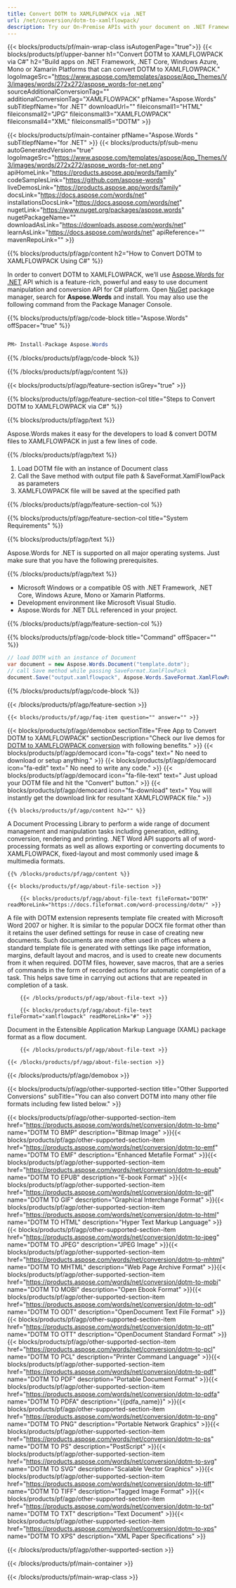 ```yaml
---
title: Convert DOTM to XAMLFLOWPACK via .NET 
url: /net/conversion/dotm-to-xamlflowpack/ 
description: Try our On-Premise APIs with your document on .NET Framework, .NET Core, Windows Azure, Mono or Xamarin Platforms.
---
```


{{< blocks/products/pf/main-wrap-class isAutogenPage="true">}}
{{< blocks/products/pf/upper-banner h1="Convert DOTM to XAMLFLOWPACK via C#" h2="Build apps on .NET Framework, .NET Core, Windows Azure, Mono or Xamarin Platforms that can convert DOTM to XAMLFLOWPACK." logoImageSrc="https://www.aspose.com/templates/aspose/App_Themes/V3/images/words/272x272/aspose_words-for-net.png" sourceAdditionalConversionTag="" additionalConversionTag="XAMLFLOWPACK" pfName="Aspose.Words" subTitlepfName="for .NET" downloadUrl="" fileiconsmall1="HTML" fileiconsmall2="JPG" fileiconsmall3="XAMLFLOWPACK" fileiconsmall4="XML" fileiconsmall5="DOTM" >}}

{{< blocks/products/pf/main-container pfName="Aspose.Words " subTitlepfName="for .NET" >}}
{{< blocks/products/pf/sub-menu autoGeneratedVersion="true" logoImageSrc="https://www.aspose.com/templates/aspose/App_Themes/V3/images/words/272x272/aspose_words-for-net.png" apiHomeLink="https://products.aspose.app/words/family" codeSamplesLink="https://github.com/aspose-words" liveDemosLink="https://products.aspose.app/words/family" docsLink="https://docs.aspose.com/words/net" installationsDocsLink="https://docs.aspose.com/words/net" nugetLink="https://www.nuget.org/packages/aspose.words" nugetPackageName="" downloadAsLink="https://downloads.aspose.com/words/net" learnAsLink="https://docs.aspose.com/words/net" apiReference="" mavenRepoLink="" >}}

{{% blocks/products/pf/agp/content h2="How to Convert DOTM to XAMLFLOWPACK Using C#" %}}

 In order to convert DOTM to XAMLFLOWPACK, we’ll use
 [Aspose.Words for .NET](https://products.aspose.com/words/net) 
 API which is a feature-rich, powerful and easy to use document manipulation and conversion API for C# platform. Open
 [NuGet](https://www.nuget.org/packages/aspose.words) 
 package manager, search for
 **Aspose.Words** 
 and install. You may also use the following command from the Package Manager Console.

{{% blocks/products/pf/agp/code-block title="Aspose.Words" offSpacer="true" %}}

```cs

PM> Install-Package Aspose.Words

```

{{% /blocks/products/pf/agp/code-block %}}

{{% /blocks/products/pf/agp/content %}}

{{< blocks/products/pf/agp/feature-section isGrey="true" >}}

{{% blocks/products/pf/agp/feature-section-col title="Steps to Convert DOTM to XAMLFLOWPACK via C#" %}}

{{% blocks/products/pf/agp/text %}}

 Aspose.Words makes it easy for the developers to load & convert DOTM files to XAMLFLOWPACK in just a few lines of code.

{{% /blocks/products/pf/agp/text %}}

1.  Load DOTM file with an instance of Document class
1.  Call the Save method with output file path & SaveFormat.XamlFlowPack as parameters
1.  XAMLFLOWPACK file will be saved at the specified path

{{% /blocks/products/pf/agp/feature-section-col %}}

{{% blocks/products/pf/agp/feature-section-col title="System Requirements" %}}

{{% blocks/products/pf/agp/text %}}

 Aspose.Words for .NET is supported on all major operating systems. Just make sure that you have the following prerequisites.

{{% /blocks/products/pf/agp/text %}}

-  Microsoft Windows or a compatible OS with .NET Framework, .NET Core, Windows Azure, Mono or Xamarin Platforms.
-  Development environment like Microsoft Visual Studio.
-  Aspose.Words for .NET DLL referenced in your project.

{{% /blocks/products/pf/agp/feature-section-col %}}

{{% blocks/products/pf/agp/code-block title="Command" offSpacer="" %}}

```cs
// load DOTM with an instance of Document
var document = new Aspose.Words.Document("template.dotm");
// call Save method while passing SaveFormat.XamlFlowPack
document.Save("output.xamlflowpack", Aspose.Words.SaveFormat.XamlFlowPack); 

```

{{% /blocks/products/pf/agp/code-block %}}

{{< /blocks/products/pf/agp/feature-section >}}

    {{< blocks/products/pf/agp/faq-item question="" answer="" >}}
 

<!-- aboutfile Starts -->

{{< blocks/products/pf/agp/demobox sectionTitle="Free App to Convert DOTM to XAMLFLOWPACK" sectionDescription="Check our live demos for [DOTM to XAMLFLOWPACK conversion](https://products.aspose.app/words/conversion/dotm-to-xamlflowpack) with following benefits." >}}
        {{< blocks/products/pf/agp/democard icon="fa-cogs" text=" No need to download or setup anything." >}}
        {{< blocks/products/pf/agp/democard icon="fa-edit" text=" No need to write any code." >}}
        {{< blocks/products/pf/agp/democard icon="fa-file-text" text=" Just upload your DOTM file and hit the \"Convert\" button." >}}
        {{< blocks/products/pf/agp/democard icon="fa-download" text=" You will instantly get the download link for resultant XAMLFLOWPACK file." >}}

    {{% blocks/products/pf/agp/content h2="" %}}

 A Document Processing Library to perform a wide range of document management and manipulation tasks including generation, editing, conversion, rendering and printing. .NET Word API supports all of word-processing formats as well as allows exporting or converting documents to XAMLFLOWPACK, fixed-layout and most commonly used image & multimedia formats.

    {{% /blocks/products/pf/agp/content %}}

    {{< blocks/products/pf/agp/about-file-section >}}

        {{< blocks/products/pf/agp/about-file-text fileFormat="DOTM" readMoreLink="https://docs.fileformat.com/word-processing/dotm/" >}}
A file with DOTM extension represents template file created with Microsoft Word 2007 or higher. It is similar to the popular DOCX file format other than it retains the user defined settings for reuse in case of creating new documents. Such documents are more often used in offices where a standard template file is generated with settings like page information, margins, default layout and macros, and is used to create new documents from it when required. DOTM files, however, save macros, that are a series of commands in the form of recorded actions for automatic completion of a task. This helps save time in carrying out actions that are repeated in completion of a task.

        {{< /blocks/products/pf/agp/about-file-text >}}

        {{< blocks/products/pf/agp/about-file-text fileFormat="xamlflowpack" readMoreLink="#" >}}
Document in the Extensible Application Markup Language (XAML) package format as a flow document.

        {{< /blocks/products/pf/agp/about-file-text >}}

    {{< /blocks/products/pf/agp/about-file-section >}}

{{< /blocks/products/pf/agp/demobox >}}

<!-- aboutfile Ends -->

{{< blocks/products/pf/agp/other-supported-section title="Other Supported Conversions" subTitle="You can also convert DOTM into many other file formats including few listed below." >}}

{{< blocks/products/pf/agp/other-supported-section-item href="https://products.aspose.com/words/net/conversion/dotm-to-bmp" name="DOTM TO BMP" description="Bitmap Image" >}}{{< blocks/products/pf/agp/other-supported-section-item href="https://products.aspose.com/words/net/conversion/dotm-to-emf" name="DOTM TO EMF" description="Enhanced Metafile Format" >}}{{< blocks/products/pf/agp/other-supported-section-item href="https://products.aspose.com/words/net/conversion/dotm-to-epub" name="DOTM TO EPUB" description="E-book Format" >}}{{< blocks/products/pf/agp/other-supported-section-item href="https://products.aspose.com/words/net/conversion/dotm-to-gif" name="DOTM TO GIF" description="Graphical Interchange Format" >}}{{< blocks/products/pf/agp/other-supported-section-item href="https://products.aspose.com/words/net/conversion/dotm-to-html" name="DOTM TO HTML" description="Hyper Text Markup Language" >}}{{< blocks/products/pf/agp/other-supported-section-item href="https://products.aspose.com/words/net/conversion/dotm-to-jpeg" name="DOTM TO JPEG" description="JPEG Image" >}}{{< blocks/products/pf/agp/other-supported-section-item href="https://products.aspose.com/words/net/conversion/dotm-to-mhtml" name="DOTM TO MHTML" description="Web Page Archive Format" >}}{{< blocks/products/pf/agp/other-supported-section-item href="https://products.aspose.com/words/net/conversion/dotm-to-mobi" name="DOTM TO MOBI" description="Open Ebook Format" >}}{{< blocks/products/pf/agp/other-supported-section-item href="https://products.aspose.com/words/net/conversion/dotm-to-odt" name="DOTM TO ODT" description="OpenDocument Text File Format" >}}{{< blocks/products/pf/agp/other-supported-section-item href="https://products.aspose.com/words/net/conversion/dotm-to-ott" name="DOTM TO OTT" description="OpenDocument Standard Format" >}}{{< blocks/products/pf/agp/other-supported-section-item href="https://products.aspose.com/words/net/conversion/dotm-to-pcl" name="DOTM TO PCL" description="Printer Command Language" >}}{{< blocks/products/pf/agp/other-supported-section-item href="https://products.aspose.com/words/net/conversion/dotm-to-pdf" name="DOTM TO PDF" description="Portable Document Format" >}}{{< blocks/products/pf/agp/other-supported-section-item href="https://products.aspose.com/words/net/conversion/dotm-to-pdfa" name="DOTM TO PDFA" description="{{pdfa_name}}" >}}{{< blocks/products/pf/agp/other-supported-section-item href="https://products.aspose.com/words/net/conversion/dotm-to-png" name="DOTM TO PNG" description="Portable Network Graphics" >}}{{< blocks/products/pf/agp/other-supported-section-item href="https://products.aspose.com/words/net/conversion/dotm-to-ps" name="DOTM TO PS" description="PostScript" >}}{{< blocks/products/pf/agp/other-supported-section-item href="https://products.aspose.com/words/net/conversion/dotm-to-svg" name="DOTM TO SVG" description="Scalable Vector Graphics" >}}{{< blocks/products/pf/agp/other-supported-section-item href="https://products.aspose.com/words/net/conversion/dotm-to-tiff" name="DOTM TO TIFF" description="Tagged Image Format" >}}{{< blocks/products/pf/agp/other-supported-section-item href="https://products.aspose.com/words/net/conversion/dotm-to-txt" name="DOTM TO TXT" description="Text Document" >}}{{< blocks/products/pf/agp/other-supported-section-item href="https://products.aspose.com/words/net/conversion/dotm-to-xps" name="DOTM TO XPS" description="XML Paper Specifications" >}}


{{< /blocks/products/pf/agp/other-supported-section >}}

{{< /blocks/products/pf/main-container >}}
    
{{< /blocks/products/pf/main-wrap-class >}}